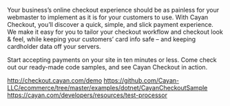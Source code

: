 Your business’s online checkout experience should be as painless for your webmaster to implement as it is for your customers to use. With Cayan Checkout, you’ll discover a quick, simple, and slick payment experience. We make it easy for you to tailor your checkout workflow and checkout look & feel, while keeping your customers’ card info safe – and keeping cardholder data off your servers.

Start accepting payments on your site in ten minutes or less. Come check out our ready-made code samples, and see Cayan Checkout in action.

http://checkout.cayan.com/demo
https://github.com/Cayan-LLC/ecommerce/tree/master/examples/dotnet/CayanCheckoutSample
https://cayan.com/developers/resources/test-processor
